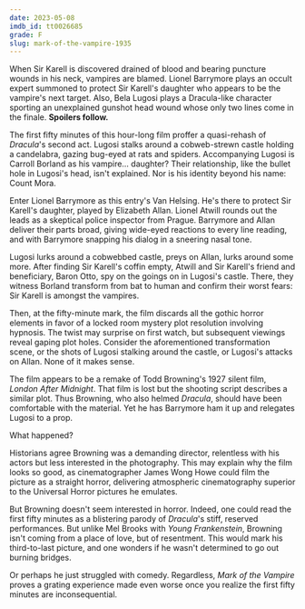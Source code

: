 ```yaml
---
date: 2023-05-08
imdb_id: tt0026685
grade: F
slug: mark-of-the-vampire-1935
---
```


When Sir Karell is discovered drained of blood and bearing puncture wounds in his neck, vampires are blamed. Lionel Barrymore plays an occult expert summoned to protect Sir Karell's daughter who appears to be the vampire's next target. Also, Bela Lugosi plays a Dracula-like character sporting an unexplained gunshot head wound whose only two lines come in the finale. **Spoilers follow.**

<!-- end -->

The first fifty minutes of this hour-long film proffer a quasi-rehash of <span data-imdb-id="tt0021814">_Dracula_</span>'s second act. Lugosi stalks around a cobweb-strewn castle holding a candelabra, gazing bug-eyed at rats and spiders. Accompanying Lugosi is Carroll Borland as his vampire… daughter? Their relationship, like the bullet hole in Lugosi's head, isn't explained. Nor is his identity beyond his name: Count Mora.

Enter Lionel Barrymore as this entry's Van Helsing. He's there to protect Sir Karell's daughter, played by Elizabeth Allan. Lionel Atwill rounds out the leads as a skeptical police inspector from Prague. Barrymore and Allan deliver their parts broad, giving wide-eyed reactions to every line reading, and with Barrymore snapping his dialog in a sneering nasal tone.

Lugosi lurks around a cobwebbed castle, preys on Allan, lurks around some more. After finding Sir Karell's coffin empty, Atwill and Sir Karell's friend and beneficiary, Baron Otto, spy on the goings on in Lugosi's castle. There, they witness Borland transform from bat to human and confirm their worst fears: Sir Karell is amongst the vampires.

Then, at the fifty-minute mark, the film discards all the gothic horror elements in favor of a locked room mystery plot resolution involving hypnosis. The twist may surprise on first watch, but subsequent viewings reveal gaping plot holes. Consider the aforementioned transformation scene, or the shots of Lugosi stalking around the castle, or Lugosi's attacks on Allan. None of it makes sense.

The film appears to be a remake of Todd Browning's 1927 silent film, <span data-imdb-id="tt0018097">_London After Midnight_</span>. That film is lost but the shooting script describes a similar plot. Thus Browning, who also helmed _Dracula_, should have been comfortable with the material. Yet he has Barrymore ham it up and relegates Lugosi to a prop.

What happened?

Historians agree Browning was a demanding director, relentless with his actors but less interested in the photography. This may explain why the film looks so good, as cinematographer James Wong Howe could film the picture as a straight horror, delivering atmospheric cinematography superior to the Universal Horror pictures he emulates.

But Browning doesn't seem interested in horror. Indeed, one could read the first fifty minutes as a blistering parody of _Dracula_'s stiff, reserved performances. But unlike Mel Brooks with <span data-imdb-id="tt0072431">_Young Frankenstein_</span>, Browning isn't coming from a place of love, but of resentment. This would mark his third-to-last picture, and one wonders if he wasn't determined to go out burning bridges.

Or perhaps he just struggled with comedy. Regardless, _Mark of the Vampire_ proves a grating experience made even worse once you realize the first fifty minutes are inconsequential.
